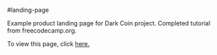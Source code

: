 #landing-page

Example product landing page for Dark Coin project. Completed tutorial from freecodecamp.org.

To view this page, click <a href=https://claudebaxter.github.io/free-code-camp-progress/landing-page/index.html title="Test Landing"> here.</a>